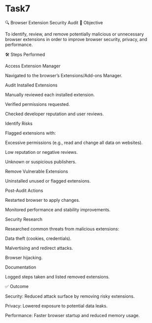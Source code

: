 # Task7
🔍 Browser Extension Security Audit
📌 Objective

To identify, review, and remove potentially malicious or unnecessary browser extensions in order to improve browser security, privacy, and performance.

🛠 Steps Performed

Access Extension Manager

Navigated to the browser’s Extensions/Add-ons Manager.

Audit Installed Extensions

Manually reviewed each installed extension.

Verified permissions requested.

Checked developer reputation and user reviews.

Identify Risks

Flagged extensions with:

Excessive permissions (e.g., read and change all data on websites).

Low reputation or negative reviews.

Unknown or suspicious publishers.

Remove Vulnerable Extensions

Uninstalled unused or flagged extensions.

Post-Audit Actions

Restarted browser to apply changes.

Monitored performance and stability improvements.

Security Research

Researched common threats from malicious extensions:

Data theft (cookies, credentials).

Malvertising and redirect attacks.

Browser hijacking.

Documentation

Logged steps taken and listed removed extensions.

✅ Outcome

Security: Reduced attack surface by removing risky extensions.

Privacy: Lowered exposure to potential data leaks.

Performance: Faster browser startup and reduced memory usage.

